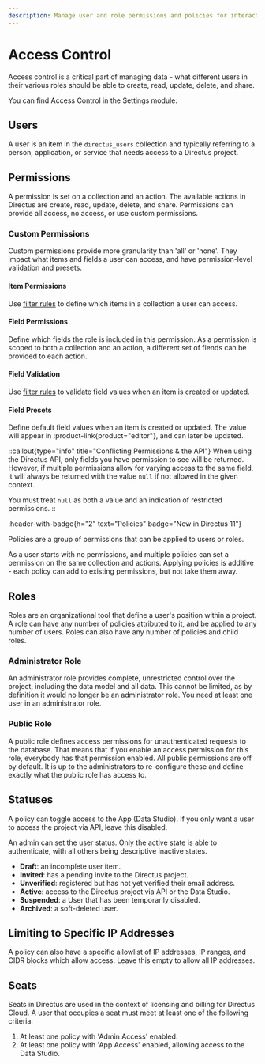 ```yaml
---
description: Manage user and role permissions and policies for interacting with data in Directus.
---
```


# Access Control

Access control is a critical part of managing data - what different users in their various roles should be able to create, read, update, delete, and share.

You can find Access Control in the Settings module.

<!-- TODO: IMAGE - DIAGRAM WITH CONCEPTS BETWEEN PERMISSIONS, ROLES, POLICIES, USERS -->

## Users

A user is an item in the `directus_users` collection and typically referring to a person, application, or service that needs access to a Directus project.

## Permissions

<!-- TODO: IMAGE - single permission set for a collection. -->

A permission is set on a collection and an action. The available actions in Directus are create, read, update, delete, and share. Permissions can provide all access, no access, or use custom permissions.

### Custom Permissions

Custom permissions provide more granularity than 'all' or 'none'. They impact what items and fields a user can access, and have permission-level validation and presets.

#### Item Permissions

<!-- TODO: IMAGE - item permissions showing user_created Equals $CURRENT_USER -->

Use [filter rules](/connect/filter-rules) to define which items in a collection a user can access.

#### Field Permissions

<!-- TODO: Image - Field permissions with limited access -->

Define which fields the role is included in this permission. As a permission is scoped to both a collection and an action, a different set of fiends can be provided to each action.

#### Field Validation

<!-- TODO: Image - Field validation - some fields not empty. -->

Use [filter rules](/connect/filter-rules) to validate field values when an item is created or updated.

#### Field Presets

<!-- TODO: Image - field preset for role. -->

Define default field values when an item is created or updated. The value will appear in :product-link{product="editor"}, and can later be updated.

::callout{type="info" title="Conflicting Permissions & the API"}
When using the Directus API, only fields you have permission to see will be returned. However, if multiple permissions allow for varying access to the same field, it will always be returned with the value `null` if not allowed in the given context.

You must treat `null` as both a value and an indication of restricted permissions.
::

:header-with-badge{h="2" text="Policies" badge="New in Directus 11"}

<!-- TODO: image of policy interface -->

Policies are a group of permissions that can be applied to users or roles.

As a user starts with no permissions, and multiple policies can set a permission on the same collection and actions. Applying policies is additive - each policy can add to existing permissions, but not take them away.

## Roles

Roles are an organizational tool that define a user's position within a project. A role can have any number of policies attributed to it, and be applied to any number of users. Roles can also have any number of policies and child roles.

### Administrator Role

An administrator role provides complete, unrestricted control over the project, including the data model and all data. This cannot be limited, as by definition it would no longer be an administrator role. You need at least one user in an administrator role.

### Public Role

A public role defines access permissions for unauthenticated requests to the database. That means that if you enable an access permission for this role, everybody has that permission enabled. All public permissions are off by default. It is up to the administrators to re-configure these and define exactly what the public role has access to.

## Statuses

A policy can toggle access to the App (Data Studio). If you only want a user to access the project via API, leave this disabled.

An admin can set the user status. Only the active state is able to authenticate, with all others being descriptive inactive states.

- **Draft**: an incomplete user item.
- **Invited**: has a pending invite to the Directus project.
- **Unverified**: registered but has not yet verified their email address.
- **Active**: access to the Directus project via API or the Data Studio.
- **Suspended**: a User that has been temporarily disabled.
- **Archived**: a soft-deleted user.

## Limiting to Specific IP Addresses

A policy can also have a specific allowlist of IP addresses, IP ranges, and CIDR blocks which allow access. Leave this empty to allow all IP addresses.

## Seats

Seats in Directus are used in the context of licensing and billing for Directus Cloud. A user that occupies a seat must meet at least one of the following criteria:

1. At least one policy with 'Admin Access' enabled.
2. At least one policy with 'App Access' enabled, allowing access to the Data Studio.
